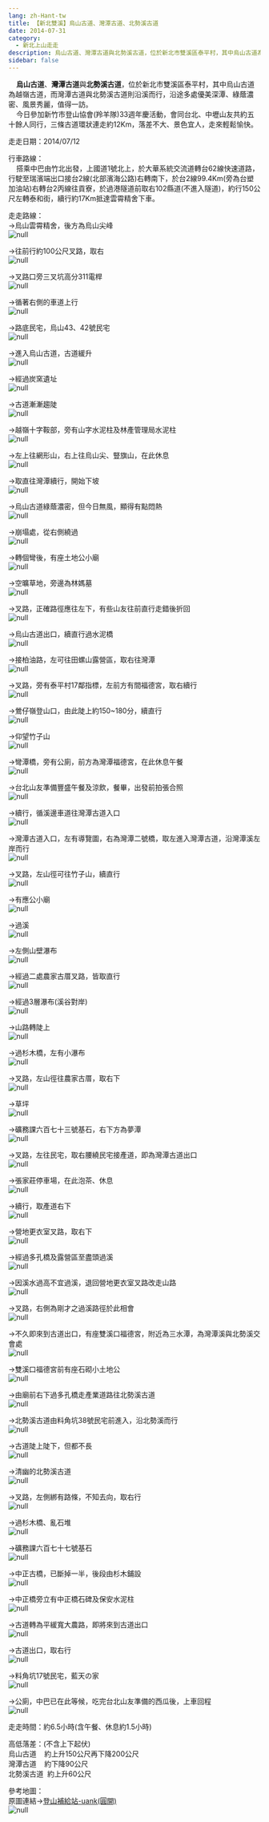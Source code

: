 ```yaml
---
lang: zh-Hant-tw
title: 【新北雙溪】烏山古道、灣潭古道、北勢溪古道
date: 2014-07-31
category: 
  - 新北上山走走
description: 烏山古道、灣潭古道與北勢溪古道，位於新北市雙溪區泰平村，其中烏山古道為越嶺古道，而灣潭古道與北勢溪古道則沿溪而行，沿途多處優美深潭、綠蔭濃密、風景秀麗，值得一訪。 今日參加新竹市登山協會(羚羊隊)33週年慶活動，會同台北、中壢山友共約五十餘人同行，三條古道環狀連走約12Km，落差不大、景色宜人，走來輕鬆愉快。
sidebar: false
---
```


    **烏山古道**、**灣潭古道**與**北勢溪古道**，位於新北市雙溪區泰平村，其中烏山古道為越嶺古道，而灣潭古道與北勢溪古道則沿溪而行，沿途多處優美深潭、綠蔭濃密、風景秀麗，值得一訪。  
    今日參加新竹市登山協會(羚羊隊)33週年慶活動，會同台北、中壢山友共約五十餘人同行，三條古道環狀連走約12Km，落差不大、景色宜人，走來輕鬆愉快。

走走日期：2014/07/12

行車路線：  
    搭乘中巴由竹北出發，上國道1號北上，於大華系統交流道轉台62線快速道路，行駛至瑞濱端出口接台2線(北部濱海公路)右轉南下，於台2線99.4Km(旁為台塑加油站)右轉台2丙線往貢寮，於過港隧道前取右102縣道(不進入隧道)，約行150公尺左轉泰和街，續行約17Km抵達雲霄精舍下車。

走走路線：  
→烏山雲霄精舍，後方為烏山尖峰  
![null](image/1038194727_l.jpg)

→往前行約100公尺叉路，取右  
![null](image/1038190968_l.jpg)

→叉路口旁三叉坑高分311電桿  
![null](image/1038192985_l.jpg)

→循著右側的車道上行  
![null](image/1038191668_l.jpg)

→路底民宅，烏山43、42號民宅  
![null](image/1038191492_l.jpg)

→進入烏山古道，古道緩升  
![null](image/1038190782_l.jpg)

→經過炭窯遺址  
![null](image/1038191151_l.jpg)

→古道漸漸趨陡  
![null](image/1038190855_l.jpg)

→越嶺十字鞍部，旁有山字水泥柱及林產管理局水泥柱  
![null](image/1038189622_l.jpg)

→左上往網形山，右上往烏山尖、豎旗山，在此休息  
![null](image/1038191762_l.jpg)

→取直往灣潭續行，開始下坡  
![null](image/1038190784_l.jpg)

→烏山古道綠蔭濃密，但今日無風，顯得有點悶熱  
![null](image/1038192051_l.jpg)

→崩塌處，從右側繞過  
![null](image/1038194929_l.jpg)

→轉個彎後，有座土地公小廟  
![null](image/1038191671_l.jpg)

→空曠草地，旁邊為林媽墓  
![null](image/1038191155_l.jpg)

→叉路，正確路徑應往左下，有些山友往前直行走錯後折回  
![null](image/1038192383_l.jpg)

→烏山古道出口，續直行過水泥橋  
![null](image/1038193892_l.jpg)

→接柏油路，左可往田螺山露營區，取右往灣潭  
![null](image/1038194064_l.jpg)

→叉路，旁有泰平村17鄰指標，左前方有間福德宮，取右續行  
![null](image/1038193894_l.jpg)

→鶯仔嶺登山口，由此陡上約150~180分，續直行  
![null](image/1038192987_l.jpg)

→仰望竹子山  
![null](image/1038195125_l.jpg)

→彎潭橋，旁有公廁，前方為灣潭福德宮，在此休息午餐  
![null](image/1038195426_l.jpg)

→台北山友準備豐盛午餐及涼飲，餐畢，出發前拍張合照  
![null](image/1039192865_l.jpg)

→續行，循溪邊車道往灣潭古道入口  
![null](image/1038195826_l.jpg)

→灣潭古道入口，左有導覽圖，右為灣潭二號橋，取左進入灣潭古道，沿灣潭溪左岸而行  
![null](image/1038196027_l.jpg)

→叉路，左山徑可往竹子山，續直行  
![null](image/1038190051_l.jpg)

→有應公小廟  
![null](image/1038196325_l.jpg)

→過溪  
![null](image/1038196428_l.jpg)

→左側山壁瀑布  
![null](image/1038196029_l.jpg)

→經過二處農家古厝叉路，皆取直行  
![null](image/1038192890_l.jpg)

→經過3層瀑布(溪谷對岸)  
![null](image/1038192469_l.jpg)

→山路轉陡上  
![null](image/1038188692_l.jpg)

→過杉木橋，左有小瀑布  
![null](image/1038192470_l.jpg)

→叉路，左山徑往農家古厝，取右下  
![null](image/1038193896_l.jpg)

→草坪  
![null](image/1038191874_l.jpg)

→礦務課六百七十三號基石，右下方為夢潭  
![null](image/1038193897_l.jpg)

→叉路，左往民宅，取右腰繞民宅接產道，即為灣潭古道出口  
![null](image/1038196634_l.jpg)

→張家莊停車場，在此泡茶、休息  
![null](image/1038193462_l.jpg)

→續行，取產道右下  
![null](image/1038191969_l.jpg)

→營地更衣室叉路，取右下  
![null](image/1038188879_l.jpg)

→經過多孔橋及露營區至盡頭過溪  
![null](image/1038191876_l.jpg)

→因溪水過高不宜過溪，退回營地更衣室叉路改走山路  
![null](image/1038192261_l.jpg)

→叉路，右側為剛才之過溪路徑於此相會  
![null](image/1038195337_l.jpg)

→不久即來到古道出口，有座雙溪口福德宮，附近為三水潭，為灣潭溪與北勢溪交會處  
![null](image/1038198227_l.jpg)

→雙溪口福德宮前有座石砌小土地公  
![null](image/1038198127_l.jpg)

→由廟前右下過多孔橋走產業道路往北勢溪古道  
![null](image/1038188885_l.jpg)

→北勢溪古道由料角坑38號民宅前進入，沿北勢溪而行  
![null](image/1038192263_l.jpg)

→古道陡上陡下，但都不長  
![null](image/1038197330_l.jpg)

→清幽的北勢溪古道  
![null](image/1038197529_l.jpg)

→叉路，左側綁有路條，不知去向，取右行  
![null](image/1038194375_l.jpg)

→過杉木橋、亂石堆  
![null](image/1038195432_l.jpg)

→礦務課六百七十七號基石  
![null](image/1038193466_l.jpg)

→中正古橋，已斷掉一半，後段由杉木鋪設  
![null](image/1038191973_l.jpg)

→中正橋旁立有中正橋石碑及保安水泥柱  
![null](image/1038197831_l.jpg)

→古道轉為平緩寬大農路，即將來到古道出口  
![null](image/1038195343_l.jpg)

→古道出口，取右行  
![null](image/1038197736_l.jpg)

→料角坑17號民宅，藍天の家  
![null](image/1038195837_l.jpg)

→公廁，中巴已在此等候，吃完台北山友準備的西瓜後，上車回程  
![null](image/1038198234_l.jpg)

走走時間：約6.5小時(含午餐、休息約1.5小時)

高低落差：(不含上下起伏)  
烏山古道    約上升150公尺再下降200公尺  
灣潭古道    約下降90公尺  
北勢溪古道  約上升60公尺

參考地圖：  
原圖連結→[登山補給站-uank(圓開)](http://www.keepon.com.tw/DiscussLoad.aspx?code=314B5CF9AEC3A19113F6CAA6F539A66224CF3CD9B0005A88)  
![null](image/1038197454_l.jpg)